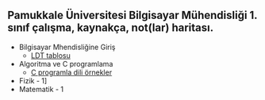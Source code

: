 Pamukkale Üniversitesi Bilgisayar Mühendisliği 1. sınıf çalışma, kaynakça, not(lar) haritası.
-------

* Bilgisayar Mhendisliğine Giriş
	* [LDT tablosu]()
* Algoritma ve C programlama
	* [C programla dili örnekler](https://github.com/smehemmed/oh-my-C)
* Fizik - 1]
* Matematik - 1